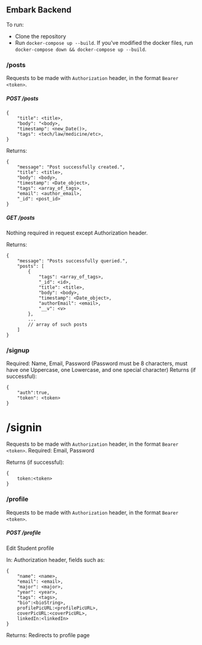 ## Embark Backend

To run:
* Clone the repository
* Run `docker-compose up --build`. If you've modified the docker files, run `docker-compose down && docker-compose up --build`.

### /posts
Requests to be made with `Authorization` header, in the format `Bearer <token>`.

##### POST /posts

```
{
    "title": <title>,
    "body": "<body>,
    "timestamp": <new_Date()>,
    "tags": <tech/law/medicine/etc>,
}
```
Returns:

```
{
    "message": "Post successfully created.",
    "title": <title>,
    "body": <body>,
    "timestamp": <Date_object>,
    "tags": <array_of_tags>,
    "email": <author_email>,
    "_id": <post_id>
}
```


##### GET /posts
Nothing required in request except Authorization header.

Returns:
```
{
    "message": "Posts successfully queried.",
    "posts": [
        {
            "tags": <array_of_tags>,
            "_id": <id>,
            "title": <title>,
            "body": <body>,
            "timestamp": <Date_object>,
            "authorEmail": <email>,
            "__v": <v>
        },
        ... 
        // array of such posts
    ]
}
```
### /signup
Required: Name, Email, Password (Password must be 8 characters, must have one Uppercase, one Lowercase, and one special character)
Returns (if successful):
```
{
    "auth":true,
    "token": <token>
}
```
# /signin
Requests to be made with `Authorization` header, in the format `Bearer <token>`.
Required: Email, Password

Returns (if successful):
```
{
    token:<token>
}
```

### /profile
Requests to be made with `Authorization` header, in the format `Bearer <token>`.

##### POST /profile
Edit Student profile

In: Authorization header, fields such as:
```
{
    "name": <name>,
    "email": <email>,
    "major": <major>,
    "year": <year>,
    "tags": <tags>,
    "bio":<bioString>,
    profilePicURL:<profilePicURL>,
    coverPicURL:<coverPicURL>,
    linkedIn:<linkedIn>
}
```
Returns:
Redirects to profile page

